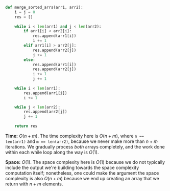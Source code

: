 ```python
def merge_sorted_arrs(arr1, arr2):
    i = j = 0
    res = []
    
    while i < len(arr1) and j < len(arr2):
        if arr1[i] < arr2[j]:
            res.append(arr1[i])
            i += 1
        elif arr1[i] > arr2[j]:
            res.append(arr2[j])
            j += 1
        else:
            res.append(arr1[i])
            res.append(arr2[j])
            i += 1
            j += 1
    
    while i < len(arr1):
        res.append(arr1[i])
        i += 1

    while j < len(arr2):
        res.append(arr2[j])
        j += 1
        
    return res
```

**Time:** $O(n + m)$. The time complexity here is $O(n + m)$, where `n == len(arr1)` and `m == len(arr2)`, because we never make more than $n + m$ iterations. We gradually process *both* arrays completely, and the work done within each while loop along the way is $O(1)$.

**Space:** $O(1)$. The space complexity here is $O(1)$ because we do not typically include the output we're building towards the space complexity computation itself; nonetheless, one could make the argument the space complexity is also $O(n + m)$ because we end up creating an array that we return with $n + m$ elements.